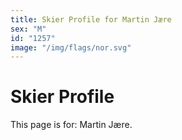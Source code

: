 ```yaml
---
title: Skier Profile for Martin Jære
sex: "M"
id: "1257"
image: "/img/flags/nor.svg" 
---
```


# Skier Profile

This page is for: Martin Jære.
    